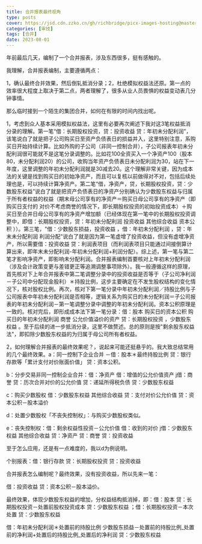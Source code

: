 ```yaml
---
title: 合并报表最终视角
type: posts
cover: https://jsd.cdn.zzko.cn/gh/richbridge/picx-images-hosting@master/thumbnail/audit.png
categories: [审技]
tags: [合并]
date: 2023-08-01
---
```

年前最后几天，编制了一个合并报表，涉及东西很多，挺有感触的。

我理解，合并报表编制，主要遵循两点：

1，确认最终合并效果，然后倒轧抵消分录；2，杜绝模拟权益法还原。第一点的效率很大程度上取决于第二点，两者理解了，很多从业人员畏惧的权益变动表几分钟事情。

那么临时接到一个陌生的集团合并，如何在有限的时间内找出呢。

1，考虑到众人基本采用模拟权益法，这里有必要再次阐述下我对这3笔权益抵消分录的理解。第一笔“借：长期股权投资，贷：投资收益 贷：年初未分配利润”，该笔说白了就是把子公司购买日至资产负债表日的损益并入，这里特别注意，系购买日开始持续计算。比如外购的子公司（非同一控制合并），子公司报表年初未分配利润很可能就不是这笔分录调整的。比如花100全资买入一个净资产100（股本80，未分配利润20）的公司，收购当年资产负债表日未分配利润为30，站在下一年度，这里调整的年初未分配利润就是30减去20。这个理解非常关键，因为成本法的关键是找到购买日的初始净资产，而且可以复核以前做得对不对，包括后续处理也是，可以持续计算净资产。第二笔“借，净资产，贷，长期股权投资，贷：少数股东权益”说白了就是把资产负债表日的净资产分别确认为少数股东权益与归属于所有者权益的权益（期末母公司享有的净资产＝购买日母公司享有的净资产（即购买日支付的 对价不考虑商誉的情况下，即长期股权投资的初始投资成本）＋购买日至合并日母公司享有的净资产增加额（已经体现在第一笔中的长期股权投资调整中，即借：长期股权投资，贷：年初未分配利润 投资收益 其他综合收益 资本公积 ））。第三笔，"借：少数股东损益，投资收益 ，借：年初未分配利润 ，贷：年末未分配利润 利润分配"说白了就是因为第一笔虚增了投资收益，但没有虚增净资产，所以需要借：投资收益 贷：利润表项目（而利润表项目只能通过间接倒算计算出来，即年末未分配利润-年初未分配利润+利润分配）。综上述，第一笔与第二笔才影响净资产，即影响未分配利润。合并报表编制首要核对上年初未分配利润（涉及会计政策变更与差错更正等追溯调整事项除外）。我一般遵循这样的原理， 首先核对下上年合并报表中第二笔调整分录中的投资收益是否等于（子公司净利润－子公司中分配现金股利）＊持股比例，这步主要确定在不发生股权结构的变化情况下，核对股权比例。再次，核对下第一笔分录中年初未分配利润／持股比例与子公司报表中年初未分配利润是否相等，逻辑关系为购买日的未分配利润＝子公司报表的年初未分配利润－第一笔调整分录中调整的年初未分配利润。资本公积原理是一致的。核对完后，即形成成本法下第一笔分录：借：股本 购买日的资本公积 购买日的年初未分配利润 商誉 公允价值溢价的资产 贷：长期股权投资 ，少数股东权益 。至于后续的进一步抵消分录，这里不做赘述。总的原则是按"剩余股东权益法"，即扣除少数股东权益的为归属于母公司所有者权益。

2，如何理解合并报表的最终效果呢？，说起来可能还挺悬乎的。我大致总结常用的几个最终效果。a：同一控制下企业合并 －借：股本＊最终持股比例 贷：银行存款等「累计支付对价账面价值」 贷：资本公积。

b：分步交易非同一控制企业合并：借：净资产 借：增值的公允价值资产 j借：商誉 贷：历次合并对价的公允价值 贷：递延所得税负债 贷：少数股东权益

c：购买少数股权 借：少数股东权益 其他综合收益 贷：支付对价公允价值 贷：资本公积－股本溢价

d：处置少数股权「不丧失控制权」：与购买少数股权类似。

e：丧失控制权：借：剩余权益性投资－公允价值 借：收到的对价 j借：少数股东权益 其他综合收益 贷：净资产 贷：商誉 贷：投资收益

至于怎么应用，还是有一点难度的，我以d为例说明。

个别报表：借：银行存款 贷：长期股权投资 贷：投资收益

合并报表怎么编制呢？最终效果，没有投资收益，所以先来一笔：

借：投资收益 贷：资本公积－股本溢价。

最终效果，体现少数股东权益的增加，分权益结构抵消掉，即：借：股本 贷：长期股权投资－处置前股权投资成本 贷：少数股东权益 ；借：长期股权投资－本次处置 贷：少数股东权益

借：年初未分配利润＊处置前的持股比例 少数股东损益－处置前的持股比例_处置前的净利润+处置后的持股比例_处置后的净利润 贷：少数股东权益